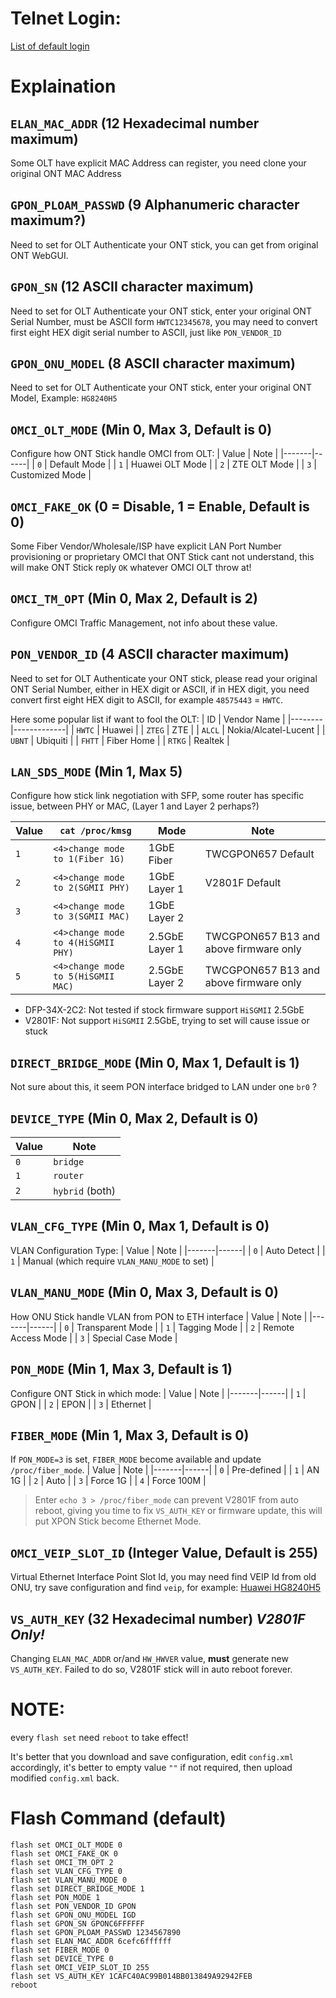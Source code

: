 # Telnet Login:
[List of default login](Docs/Setup_Stick.md#default-password)

# Explaination
## `ELAN_MAC_ADDR` (12 Hexadecimal number maximum)
Some OLT have explicit MAC Address can register, you need clone your original ONT MAC Address

## `GPON_PLOAM_PASSWD` (9 Alphanumeric character maximum?)
Need to set for OLT Authenticate your ONT stick, you can get from original ONT WebGUI.

## `GPON_SN` (12 ASCII character maximum)
Need to set for OLT Authenticate your ONT stick, enter your original ONT Serial Number, must be ASCII form `HWTC12345678`, you may need to convert first eight HEX digit serial number to ASCII, just like `PON_VENDOR_ID`

## `GPON_ONU_MODEL` (8 ASCII character maximum)
Need to set for OLT Authenticate your ONT stick, enter your original ONT Model, Example: `HG8240H5`

## `OMCI_OLT_MODE` (Min 0, Max 3, Default is 0)
Configure how ONT Stick handle OMCI from OLT:
| Value | Note |
|-------|------|
| `0` | Default Mode |
| `1` | Huawei OLT Mode |
| `2` | ZTE OLT Mode |
| `3` | Customized Mode | 

## `OMCI_FAKE_OK` (0 = Disable, 1 = Enable, Default is 0)
Some Fiber Vendor/Wholesale/ISP have explicit LAN Port Number provisioning or proprietary OMCI that ONT Stick cant not understand, this will make ONT Stick reply `OK` whatever OMCI OLT throw at!

## `OMCI_TM_OPT` (Min 0, Max 2, Default is 2)
Configure OMCI Traffic Management, not info about these value.

## `PON_VENDOR_ID` (4 ASCII character maximum)
Need to set for OLT Authenticate your ONT stick, please read your original ONT Serial Number, either in HEX digit or ASCII, if in HEX digit, you need convert first eight HEX digit to ASCII, for example `48575443` = `HWTC`.

Here some popular list if want to fool the OLT:
|   ID   | Vendor Name |
|--------|-------------|
| `HWTC` | Huawei      |
| `ZTEG` | ZTE         |
| `ALCL` | Nokia/Alcatel-Lucent |
| `UBNT` | Ubiquiti    |
| `FHTT` | Fiber Home  |
| `RTKG` | Realtek     |

## `LAN_SDS_MODE` (Min 1, Max 5)
Configure how stick link negotiation with SFP, some router has specific issue, between PHY or MAC, (Layer 1 and Layer 2 perhaps?)

| Value | `cat /proc/kmsg` | Mode  | Note |
|-------|------|-------------------|------|
| `1`   | `<4>change mode to 1(Fiber 1G)`    | 1GbE Fiber | TWCGPON657 Default |
| `2`   | `<4>change mode to 2(SGMII PHY)`   | 1GbE Layer 1 | V2801F Default |
| `3`   | `<4>change mode to 3(SGMII MAC)`   | 1GbE Layer 2 | |
| `4`   | `<4>change mode to 4(HiSGMII PHY)` | 2.5GbE Layer 1 | TWCGPON657 B13 and above firmware only |
| `5`   | `<4>change mode to 5(HiSGMII MAC)` | 2.5GbE Layer 2 | TWCGPON657 B13 and above firmware only |

* DFP-34X-2C2: Not tested if stock firmware support `HiSGMII` 2.5GbE
* V2801F: Not support `HiSGMII` 2.5GbE, trying to set will cause issue or stuck

## `DIRECT_BRIDGE_MODE` (Min 0, Max 1, Default is 1)
Not sure about this, it seem PON interface bridged to LAN under one `br0` ?

## `DEVICE_TYPE` (Min 0, Max 2, Default is 0)
| Value | Note |
|-------|------|
| `0` | `bridge` |
| `1` | `router` |
| `2` | `hybrid` (both) |

## `VLAN_CFG_TYPE` (Min 0, Max 1, Default is 0)
VLAN Configuration Type:
| Value | Note |
|-------|------|
| `0` | Auto Detect |
| `1` | Manual (which require `VLAN_MANU_MODE` to set) |

## `VLAN_MANU_MODE` (Min 0, Max 3, Default is 0)
How ONU Stick handle VLAN from PON to ETH interface
| Value | Note |
|-------|------|
| `0` | Transparent Mode |
| `1` | Tagging Mode |
| `2` | Remote Access Mode |
| `3` | Special Case Mode |

## `PON_MODE` (Min 1, Max 3, Default is 1)
Configure ONT Stick in which mode:
| Value | Note |
|-------|------|
| `1` | GPON |
| `2` | EPON |
| `3` | Ethernet |

## `FIBER_MODE` (Min 1, Max 3, Default is 0)
If `PON_MODE=3` is set, `FIBER_MODE` become available and update `/proc/fiber_mode`.
| Value | Note |
|-------|------|
| `0` | Pre-defined |
| `1` | AN 1G |
| `2` | Auto |
| `3` | Force 1G |
| `4` | Force 100M |

> Enter `echo 3 > /proc/fiber_mode` can prevent V2801F from auto reboot, giving you time to fix `VS_AUTH_KEY` or firmware update, this will put XPON Stick become Ethernet Mode.

## `OMCI_VEIP_SLOT_ID` (Integer Value, Default is 255)
Virtual Ethernet Interface Point Slot Id, you may need find VEIP Id from old ONU, try save configuration and find `veip`, for example: [Huawei HG8240H5](https://github.com/Anime4000/Hacking_Huawei_HG8240H5_ONT/blob/master/xml/hw_ctree.xml#L109)

## `VS_AUTH_KEY` (32 Hexadecimal number) *V2801F Only!*
Changing `ELAN_MAC_ADDR` or/and `HW_HWVER` value, **must** generate new `VS_AUTH_KEY`. Failed to do so, V2801F stick will in auto reboot forever.

# NOTE:
every `flash set` need `reboot` to take effect!

It's better that you download and save configuration,
edit `config.xml` accordingly, it's better to empty value `""` if not required,
then upload modified `config.xml` back.

# Flash Command (default)
```
flash set OMCI_OLT_MODE 0
flash set OMCI_FAKE_OK 0
flash set OMCI_TM_OPT 2
flash set VLAN_CFG_TYPE 0
flash set VLAN_MANU_MODE 0
flash set DIRECT_BRIDGE_MODE 1
flash set PON_MODE 1
flash set PON_VENDOR_ID GPON
flash set GPON_ONU_MODEL IGD
flash set GPON_SN GPONC6FFFFFF
flash set GPON_PLOAM_PASSWD 1234567890
flash set ELAN_MAC_ADDR 6cefc6ffffff
flash set FIBER_MODE 0
flash set DEVICE_TYPE 0
flash set OMCI_VEIP_SLOT_ID 255
flash set VS_AUTH_KEY 1CAFC40AC99B014BB013849A92942FEB
reboot
```
